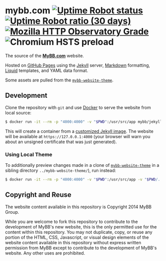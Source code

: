 # mybb.com [![Uptime Robot status](https://img.shields.io/uptimerobot/status/m779165693-cac9f6eb9c43ffc13e61097d.svg) ![Uptime Robot ratio (30 days)](https://img.shields.io/uptimerobot/ratio/m779165693-cac9f6eb9c43ffc13e61097d.svg)](https://stats.uptimerobot.com/W7xgYf0vg) [![Mozilla HTTP Observatory Grade](https://img.shields.io/mozilla-observatory/grade-score/mybb.com.svg)](https://observatory.mozilla.org/analyze/mybb.com) ![Chromium HSTS preload](https://img.shields.io/hsts/preload/mybb.com.svg)

The source of the [**MyBB.com**](https://mybb.com) website.

Hosted on [GitHub Pages](https://pages.github.com/) using the [Jekyll](https://jekyllrb.com/) server, [Markdown](https://daringfireball.net/projects/markdown/) formatting, [Liquid](https://shopify.github.io/liquid/) templates, and YAML data format.

Some assets are pulled from the [`mybb-website-theme`](https://github.com/mybb/mybb-website-theme/).

## Development

Clone the repository with `git` and use [Docker](https://www.docker.com/get-started) to serve the website from local source:
```sh
$ docker run -it --rm -p "4000:4000" -v "$PWD":/usr/src/app mybb/jekyll-docker
```
This will create a container from a [customized Jekyll image](https://github.com/mybb/jekyll-docker). The website will be available at `https://127.0.0.1:4000` (your browser will warn you about an unsigned certificate that was just generated).

### Using Local Theme
To additionally preview changes made in a clone of [`mybb-website-theme`](https://github.com/mybb/mybb-website-theme/) in a sibling directory `../mybb-website-theme/`), run instead:
```sh
$ docker run -it --rm -p "4000:4000" -v "$PWD":/usr/src/app -v "$PWD/../mybb-website-theme":/usr/src/app/_themes/theme mybb/jekyll-docker
```

## Copyright and Reuse
The website content available in this repository is Copyright 2014 MyBB Group.

While you are welcome to fork this repository to contribute to the development of MyBB's new website, this is the only permitted use for the content within this repository. You may not duplicate, copy, or reuse any portion of the HTML, CSS, Javascript, or visual design elements of the website content available in this repository without express written permission from MyBB except to contribute to the development of MyBB's website. Any other uses are prohibited.

